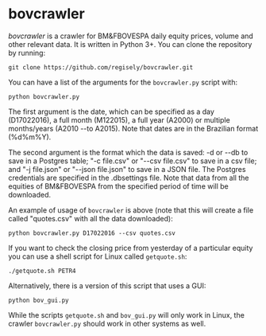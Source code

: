 ﻿# bovcrawler

*bovcrawler* is a crawler for BM&FBOVESPA daily equity prices, volume and other relevant data. It is written in Python 3+. You can clone the repository by running:

```shell
git clone https://github.com/regisely/bovcrawler.git
```

You can have a list of the arguments for the `bovcrawler.py` script with:

```shell
python bovcrawler.py
```

The first argument is the date, which can be specified as a day (D17022016), a full month (M122015), a full year (A2000) or multiple months/years (A2010 --to A2015). Note that dates are in the Brazilian format (%d%m%Y).

The second argument is the format which the data is saved: -d or --db to save in a Postgres table; "-c file.csv" or "--csv file.csv" to save in a csv file; and "-j file.json" or "--json file.json" to save in a JSON file. The Postgres credentials are specified in the .dbsettings file. Note that data from all the equities of BM&FBOVESPA from the specified period of time will be downloaded.

An example of usage of `bovcrawler` is above (note that this will create a file called "quotes.csv" with all the data downloaded):

```shell
python bovcrawler.py D17022016 --csv quotes.csv
```

If you want to check the closing price from yesterday of a particular equity you can use a shell script for Linux called `getquote.sh`:

```shell
./getquote.sh PETR4
```

Alternatively, there is a version of this script that uses a GUI:

```shell
python bov_gui.py
```

While the scripts `getquote.sh` and `bov_gui.py` will only work in Linux, the crawler `bovcrawler.py` should work in other systems as well.
